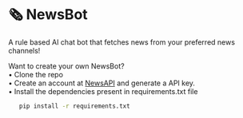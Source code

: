 # 🗞️ NewsBot
A rule based AI chat bot that fetches news from your preferred news channels!

Want to create your own NewsBot?<br>
• Clone the repo<br>
• Create an account at [NewsAPI](https://newsapi.org/) and generate a API key.<br>
• Install the dependencies present in requirements.txt file
 ``` bash
    pip install -r requirements.txt
